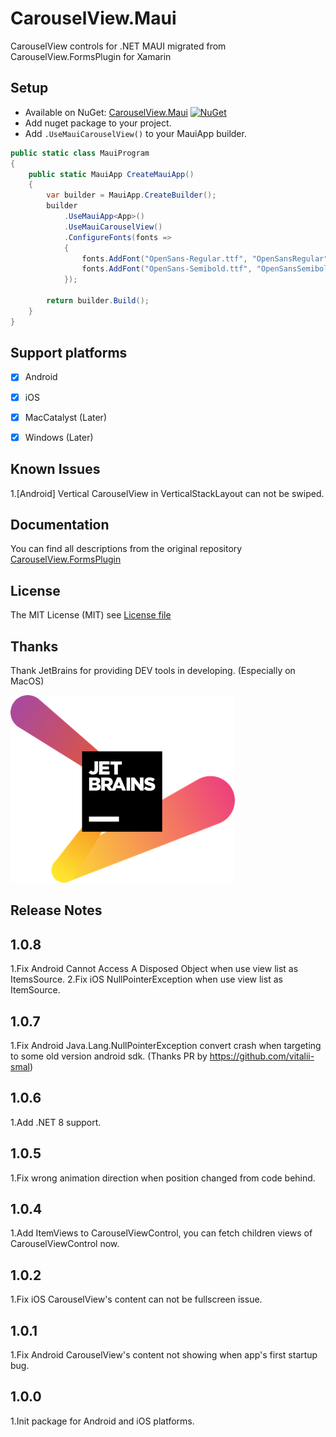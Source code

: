 # CarouselView.Maui

CarouselView controls for .NET MAUI migrated from CarouselView.FormsPlugin for Xamarin


## Setup
* Available on NuGet: [CarouselView.Maui](http://www.nuget.org/packages/CarouselView.Maui) [![NuGet](https://img.shields.io/nuget/v/CarouselView.Maui.svg?label=NuGet)](https://www.nuget.org/packages/CarouselView.Maui)
* Add nuget package to your project.
* Add ```.UseMauiCarouselView()``` to your MauiApp builder.

```csharp
public static class MauiProgram
{
    public static MauiApp CreateMauiApp()
    {
        var builder = MauiApp.CreateBuilder();
        builder
            .UseMauiApp<App>()
            .UseMauiCarouselView()
            .ConfigureFonts(fonts =>
            {
                fonts.AddFont("OpenSans-Regular.ttf", "OpenSansRegular");
                fonts.AddFont("OpenSans-Semibold.ttf", "OpenSansSemibold");
            });

        return builder.Build();
    }
}
```


## Support platforms

- [x] Android      
- [x] iOS          
- [x] MacCatalyst  (Later)
- [x] Windows      (Later)


## Known Issues

1.[Android] Vertical CarouselView in VerticalStackLayout can not be swiped.


## Documentation

You can find all descriptions from the original repository 
[CarouselView.FormsPlugin](https://github.com/alexrainman/CarouselView)


## License
The MIT License (MIT) see [License file](LICENSE.md)


## Thanks
Thank JetBrains for providing DEV tools in developing. (Especially on MacOS)

![avatar](CarouselView.Sample/Resources/Images/jetbrains_logo.png)


## Release Notes

## 1.0.8

1.Fix Android Cannot Access A Disposed Object when use view list as ItemsSource.
2.Fix iOS NullPointerException when use view list as ItemSource.

## 1.0.7

1.Fix Android Java.Lang.NullPointerException convert crash when targeting to some old version android sdk. (Thanks PR by https://github.com/vitalii-smal)

## 1.0.6

1.Add .NET 8 support.

## 1.0.5

1.Fix wrong animation direction when position changed from code behind.

## 1.0.4

1.Add ItemViews to CarouselViewControl, you can fetch children views of CarouselViewControl now.

## 1.0.2

1.Fix iOS CarouselView's content can not be fullscreen issue.

## 1.0.1

1.Fix Android CarouselView's content not showing when app's first startup bug.

## 1.0.0

1.Init package for Android and iOS platforms.
